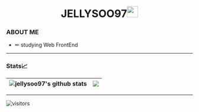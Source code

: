 <h1 align="center">JELLYSOO97<img src="https://emojis.slackmojis.com/emojis/images/1531849430/4246/blob-sunglasses.gif?1531849430" width="30"/></h1>

<h3>ABOUT ME</h3>

- ✏ studying Web FrontEnd
<hr />

<h3>Stats📈</h3>

| <img align="center" src="https://github-readme-stats.vercel.app/api?username=jellysoo97&show_icons=true&include_all_commits=true&theme=buefy&hide_border=true" alt="jellysoo97's github stats" /> | <img align="center" src="https://github-readme-stats.vercel.app/api/top-langs/?username=jellysoo97&layout=compact&theme=buefy&hide_border=true&count_private=true" /> |
| ------------- | ------------- |

<hr />

![visitors](https://visitor-badge.laobi.icu/badge?page_id=jellysoo97)


